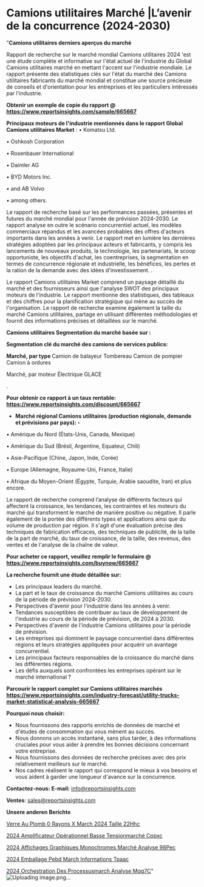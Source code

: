 # Camions utilitaires Marché |L’avenir de la concurrence (2024-2030)

"<strong>Camions utilitaires derniers aperçus du marché</strong>

Rapport de recherche sur le marché mondial Camions utilitaires 2024 'est une étude complète et informative sur l'état actuel de l'industrie du Global Camions utilitaires marché en mettant l'accent sur l'industrie mondiale. Le rapport présente des statistiques clés sur l'état du marché des Camions utilitaires fabricants du marché mondial et constitue une source précieuse de conseils et d'orientation pour les entreprises et les particuliers intéressés par l'industrie.

<strong>Obtenir un exemple de copie du rapport @ <a href=https://www.reportsinsights.com/sample/665667>https://www.reportsinsights.com/sample/665667</a></strong>

<strong>Principaux moteurs de l'industrie mentionnés dans le rapport Global Camions utilitaires Market</strong> :
• Komatsu Ltd.

• Oshkosh Corporation

• Rosenbauer International

• Daimler AG

• BYD Motors Inc.

• and AB Volvo

• among others.

Le rapport de recherche basé sur les performances passées, présentes et futures du marché mondial pour l'année de prévision 2024-2030. Le rapport analyse en outre le scénario concurrentiel actuel, les modèles commerciaux répandus et les avancées probables des offres d'acteurs importants dans les années à venir. Le rapport met en lumière les dernières stratégies adoptées par les principaux acteurs et fabricants, y compris les lancements de nouveaux produits, la technologie, les partenariats, le scoop opportuniste, les objectifs d'achat, les coentreprises, la segmentation en termes de concurrence régionale et industrielle, les bénéfices, les pertes et la ration de la demande avec des idées d'investissement. .

Le rapport Camions utilitaires Market comprend un paysage détaillé du marché et des fournisseurs ainsi que l'analyse SWOT des principaux moteurs de l'industrie. Le rapport mentionne des statistiques, des tableaux et des chiffres pour la planification stratégique qui mène au succès de l'organisation. Le rapport de recherche examine également la taille du marché Camions utilitaires, partage en utilisant différentes méthodologies et fournit des informations précises et détaillées sur le marché.

<strong>Camions utilitaires Segmentation du marché basée sur :</strong>

<strong> Segmentation clé du marché des camions de services publics: </strong>

<strong> Marché, par type </strong>
Camion de balayeur
Tombereau
Camion de pompier
Camion à ordures

Marché, par moteur
Électrique
GLACE

.

<strong>Pour obtenir ce rapport à un taux rentable: <a href=https://www.reportsinsights.com/discount/665667>https://www.reportsinsights.com/discount/665667</a></strong>
<ul>
  <li><strong>Marché régional Camions utilitaires (production régionale, demande et prévisions par pays): -</strong></li>
</ul>
• Amérique du Nord (États-Unis, Canada, Mexique)

• Amérique du Sud (Brésil, Argentine, Equateur, Chili)

• Asie-Pacifique (Chine, Japon, Inde, Corée)

• Europe (Allemagne, Royaume-Uni, France, Italie)

• Afrique du Moyen-Orient (Égypte, Turquie, Arabie saoudite, Iran) et plus encore.

Le rapport de recherche comprend l’analyse de différents facteurs qui affectent la croissance, les tendances, les contraintes et les moteurs du marché qui transforment le marché de manière positive ou négative. Il parle également de la portée des différents types et applications ainsi que du volume de production par région. Il s'agit d'une évaluation précise des techniques de fabrication efficaces, des techniques de publicité, de la taille de la part de marché, du taux de croissance, de la taille, des revenus, des ventes et de l'analyse de la chaîne de valeur.

<strong>Pour acheter ce rapport, veuillez remplir le formulaire @   <a href=https://www.reportsinsights.com/buynow/665667>https://www.reportsinsights.com/buynow/665667</a></strong>

<strong>La recherche fournit une étude détaillée sur:</strong>
<ul>
  <li>Les principaux leaders du marché.</li>
  <li>La part et le taux de croissance du marché Camions utilitaires au cours de la période de prévision 2024-2030.</li>
  <li>Perspectives d'avenir pour l'industrie dans les années à venir.</li>
  <li>Tendances susceptibles de contribuer au taux de développement de l'industrie au cours de la période de prévision, de 2024 à 2030.</li>
  <li>Perspectives d'avenir de l'industrie Camions utilitaires pour la période de prévision.</li>
  <li>Les entreprises qui dominent le paysage concurrentiel dans différentes régions et leurs stratégies appliquées pour acquérir un avantage concurrentiel.</li>
  <li>Les principaux facteurs responsables de la croissance du marché dans les différentes régions.</li>
  <li>Les défis auxquels sont confrontées les entreprises opérant sur le marché international ?</li>
</ul>

<strong>Parcourir le rapport complet sur Camions utilitaires marchés <a href=https://www.reportsinsights.com/industry-forecast/utility-trucks-market-statistical-analysis-665667>https://www.reportsinsights.com/industry-forecast/utility-trucks-market-statistical-analysis-665667</a></strong>

<strong>Pourquoi nous choisir:</strong>
<ul>
  <li>Nous fournissons des rapports enrichis de données de marché et d'études de consommation qui vous mènent au succès.</li>
  <li>Nous donnons un accès instantané, sans plus tarder, à des informations cruciales pour vous aider à prendre les bonnes décisions concernant votre entreprise.</li>
  <li>Nous fournissons des données de recherche précises avec des prix relativement meilleurs sur le marché.</li>
  <li>Nos cadres réalisent le rapport qui correspond le mieux à vos besoins et vous aident à garder une longueur d'avance sur la concurrence.</li>
</ul>
<strong>Contactez-nous:
</strong><strong>E-mail:</strong> <a href=mailto:info@reportsinsights.com>info@reportsinsights.com</a>

<strong>Ventes</strong>: <a href=mailto:sales@reportsinsights.com>sales@reportsinsights.com</a>

<strong>Unsere anderen Berichte</strong>

<a href=https://www.linkedin.com/pulse/verre-au-plomb-%C3%A0-rayons-x-march%C3%A9-2024-taille-22hhc/>Verre Au Plomb  0 Rayons X March 2024 Taille 22Hhc</a>

<a href=https://www.linkedin.com/pulse/2024-amplificateur-opérationnel-basse-tensionmarché-cppxc/>2024 Amplificateur Opérationnel Basse Tensionmarché Cppxc</a>

<a href=https://www.linkedin.com/pulse/2024-affichages-graphiques-monochromes-marché-analyse-98pec/>2024 Affichages Graphiques Monochromes Marché Analyse 98Pec</a>

<a href=https://www.linkedin.com/pulse/2024-emballage-pebd-march%C3%A9-informations-tpaac/>2024 Emballage Pebd March Informations Tpaac</a>

<a href=https://www.linkedin.com/pulse/2024-orchestration-des-processusmarch%C3%A9-analyse-mqg7c/>2024 Orchestration Des Processusmarch Analyse Mqg7C</a>"
![Uploading image.png…]()

